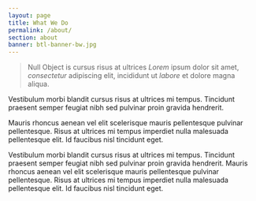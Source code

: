 ```yaml
---
layout: page
title: What We Do
permalink: /about/
section: about
banner: btl-banner-bw.jpg
---
```


> Null Object is cursus risus at ultrices *Lorem* ipsum dolor sit amet, *consectetur* adipiscing elit, incididunt ut *labore* et dolore magna aliqua. 

Vestibulum morbi blandit cursus risus at ultrices mi tempus. Tincidunt praesent semper feugiat nibh sed pulvinar proin gravida hendrerit. 


Mauris rhoncus aenean vel elit scelerisque mauris pellentesque pulvinar pellentesque. Risus at ultrices mi tempus imperdiet nulla malesuada pellentesque elit. Id faucibus nisl tincidunt eget.


Vestibulum morbi blandit cursus risus at ultrices mi tempus. Tincidunt praesent semper feugiat nibh sed pulvinar proin gravida hendrerit. Mauris rhoncus aenean vel elit scelerisque mauris pellentesque pulvinar pellentesque. Risus at ultrices mi tempus imperdiet nulla malesuada pellentesque elit. Id faucibus nisl tincidunt eget.